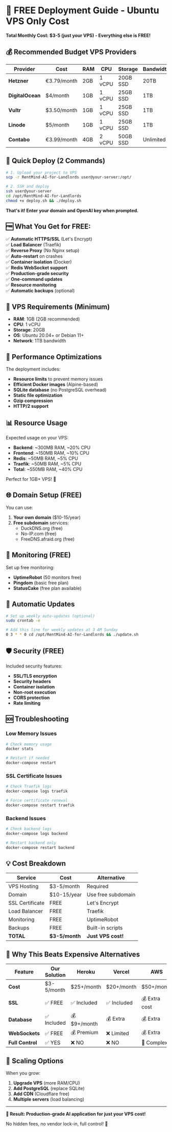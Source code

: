 # 🚀 FREE Deployment Guide - Ubuntu VPS Only Cost

**Total Monthly Cost: $3-5 (just your VPS) - Everything else is FREE!**

## 💰 Recommended Budget VPS Providers

| Provider | Cost | RAM | CPU | Storage | Bandwidth |
|----------|------|-----|-----|---------|-----------|
| **Hetzner** | €3.79/month | 2GB | 1 vCPU | 20GB SSD | 20TB |
| **DigitalOcean** | $4/month | 1GB | 1 vCPU | 25GB SSD | 1TB |
| **Vultr** | $3.50/month | 1GB | 1 vCPU | 25GB SSD | 1TB |
| **Linode** | $5/month | 1GB | 1 vCPU | 25GB SSD | 1TB |
| **Contabo** | €3.99/month | 4GB | 2 vCPU | 50GB SSD | Unlimited |

## 🎯 **Quick Deploy (2 Commands)**

```bash
# 1. Upload your project to VPS
scp -r RentMind-AI-for-Landlords user@your-server:/opt/

# 2. SSH and deploy
ssh user@your-server
cd /opt/RentMind-AI-for-Landlords
chmod +x deploy.sh && ./deploy.sh
```

**That's it! Enter your domain and OpenAI key when prompted.**

## 🆓 **What You Get for FREE:**

✅ **Automatic HTTPS/SSL** (Let's Encrypt)  
✅ **Load Balancer** (Traefik)  
✅ **Reverse Proxy** (No Nginx setup)  
✅ **Auto-restart** on crashes  
✅ **Container isolation** (Docker)  
✅ **Redis WebSocket support**  
✅ **Production-grade security**  
✅ **One-command updates**  
✅ **Resource monitoring**  
✅ **Automatic backups** (optional)  

## 🔧 **VPS Requirements (Minimum)**

- **RAM**: 1GB (2GB recommended)
- **CPU**: 1 vCPU
- **Storage**: 20GB
- **OS**: Ubuntu 20.04+ or Debian 11+
- **Network**: 1TB bandwidth

## 🚀 **Performance Optimizations**

The deployment includes:
- **Resource limits** to prevent memory issues
- **Efficient Docker images** (Alpine-based)
- **SQLite database** (no PostgreSQL overhead)
- **Static file optimization**
- **Gzip compression**
- **HTTP/2 support**

## 📊 **Resource Usage**

Expected usage on your VPS:
- **Backend**: ~300MB RAM, ~20% CPU
- **Frontend**: ~150MB RAM, ~10% CPU  
- **Redis**: ~50MB RAM, ~5% CPU
- **Traefik**: ~50MB RAM, ~5% CPU
- **Total**: ~550MB RAM, ~40% CPU

Perfect for 1GB+ VPS! 🎉

## 🌐 **Domain Setup (FREE)**

You can use:
1. **Your own domain** ($10-15/year)
2. **Free subdomain** services:
   - DuckDNS.org (free)
   - No-IP.com (free)
   - FreeDNS.afraid.org (free)

## 📱 **Monitoring (FREE)**

Set up free monitoring:
- **UptimeRobot** (50 monitors free)
- **Pingdom** (basic free plan)
- **StatusCake** (free plan available)

## 🔄 **Automatic Updates**

```bash
# Set up weekly auto-updates (optional)
sudo crontab -e

# Add this line for weekly updates at 3 AM Sunday
0 3 * * 0 cd /opt/RentMind-AI-for-Landlords && ./update.sh
```

## 🛡️ **Security (FREE)**

Included security features:
- **SSL/TLS encryption**
- **Security headers**
- **Container isolation**
- **Non-root execution**
- **CORS protection**
- **Rate limiting**

## 🆘 **Troubleshooting**

### Low Memory Issues
```bash
# Check memory usage
docker stats

# Restart if needed
docker-compose restart
```

### SSL Certificate Issues
```bash
# Check Traefik logs
docker-compose logs traefik

# Force certificate renewal
docker-compose restart traefik
```

### Backend Issues
```bash
# Check backend logs
docker-compose logs backend

# Restart backend only
docker-compose restart backend
```

## 💡 **Cost Breakdown**

| Service | Cost | Alternative |
|---------|------|-------------|
| VPS Hosting | $3-5/month | Required |
| Domain | $10-15/year | Use free subdomain |
| SSL Certificate | FREE | Let's Encrypt |
| Load Balancer | FREE | Traefik |
| Monitoring | FREE | UptimeRobot |
| Backups | FREE | Built-in scripts |
| **TOTAL** | **$3-5/month** | **Just VPS cost!** |

## 🎉 **Why This Beats Expensive Alternatives**

| Feature | Our Solution | Heroku | Vercel | AWS |
|---------|--------------|--------|---------|-----|
| **Cost** | $3-5/month | $25+/month | $20+/month | $50+/month |
| **SSL** | ✅ FREE | ✅ Included | ✅ Included | 💰 Extra cost |
| **Database** | ✅ Included | 💰 $9+/month | 💰 Extra | 💰 Extra |
| **WebSockets** | ✅ FREE | 💰 Premium | ❌ Limited | 💰 Extra |
| **Full Control** | ✅ YES | ❌ NO | ❌ NO | 🔧 Complex |

## 🚀 **Scaling Options**

When you grow:
1. **Upgrade VPS** (more RAM/CPU)
2. **Add PostgreSQL** (replace SQLite)
3. **Add CDN** (Cloudflare free)
4. **Multiple servers** (load balancing)

---

**🎯 Result: Production-grade AI application for just your VPS cost!**

No hidden fees, no vendor lock-in, full control! 🎉
